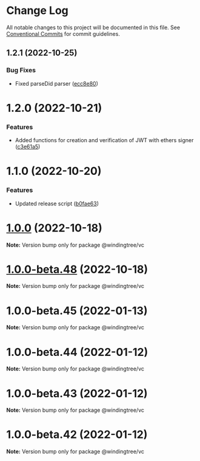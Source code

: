 # Change Log

All notable changes to this project will be documented in this file.
See [Conventional Commits](https://conventionalcommits.org) for commit guidelines.

## 1.2.1 (2022-10-25)


### Bug Fixes

* Fixed parseDid parser ([ecc8e80](https://github.com/windingtree/org.id-tools/commit/ecc8e8087c10830cc0f8255d0df2d5f47dc96c3d))





# 1.2.0 (2022-10-21)


### Features

* Added functions for creation and verification of JWT with ethers signer ([c3e61a5](https://github.com/windingtree/org.id-tools/commit/c3e61a54f523adf220cb3e0ef15633794fae902d))





# 1.1.0 (2022-10-20)


### Features

* Updated release script ([b0fae63](https://github.com/windingtree/org.id-tools/commit/b0fae63798ce737db2a12801d35c2f2d818bf166))





# [1.0.0](https://github.com/windingtree/org.id-tools/compare/v1.0.0-beta.48...v1.0.0) (2022-10-18)

**Note:** Version bump only for package @windingtree/vc





# [1.0.0-beta.48](https://github.com/windingtree/org.id-tools/compare/v1.0.0-beta.47...v1.0.0-beta.48) (2022-10-18)

**Note:** Version bump only for package @windingtree/vc





# 1.0.0-beta.45 (2022-01-13)

**Note:** Version bump only for package @windingtree/vc





# 1.0.0-beta.44 (2022-01-12)

**Note:** Version bump only for package @windingtree/vc





# 1.0.0-beta.43 (2022-01-12)

**Note:** Version bump only for package @windingtree/vc





# 1.0.0-beta.42 (2022-01-12)

**Note:** Version bump only for package @windingtree/vc
